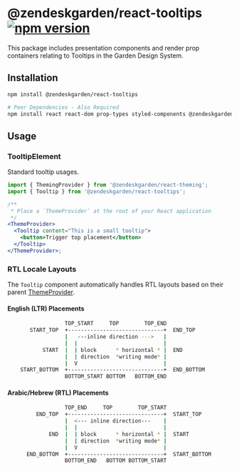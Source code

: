 # @zendeskgarden/react-tooltips [![npm version](https://flat.badgen.net/npm/v/@zendeskgarden/react-tooltips)](https://www.npmjs.com/package/@zendeskgarden/react-tooltips)

This package includes presentation components and render prop containers relating to Tooltips
in the Garden Design System.

## Installation

```sh
npm install @zendeskgarden/react-tooltips

# Peer Dependencies - Also Required
npm install react react-dom prop-types styled-components @zendeskgarden/react-theming
```

## Usage

### TooltipElement

Standard tooltip usages.

```jsx static
import { ThemingProvider } from '@zendeskgarden/react-theming';
import { Tooltip } from '@zendeskgarden/react-tooltips';

/**
 * Place a `ThemeProvider` at the root of your React application
 */
<ThemeProvider>
  <Tooltip content="This is a small tooltip">
    <button>Trigger top placement</button>
  </Tooltip>
</ThemeProvider>;
```

### RTL Locale Layouts

The `Tooltip` component automatically handles RTL layouts based on
their parent [ThemeProvider](https://zendeskgarden.github.io/react-components/theming/#themeprovider).

#### English (LTR) Placements

```bash static
                  TOP_START     TOP        TOP_END
       START_TOP  +------------------------------+  END_TOP
                  |   ---inline direction --->   |
                  |  |                           |
           START  |  | block      * horizontal * |  END
                  |  | direction  *writing mode* |
                  |  V                           |
    START_BOTTOM  +------------------------------+  END_BOTTOM
                  BOTTOM_START BOTTOM   BOTTOM_END
```

#### Arabic/Hebrew (RTL) Placements

```bash static
                  TOP_END     TOP        TOP_START
         END_TOP  +------------------------------+  START_TOP
                  |  <--- inline direction---    |
                  |  |                           |
             END  |  | block      * horizontal * |  START
                  |  | direction  *writing mode* |
                  |  V                           |
      END_BOTTOM  +------------------------------+  START_BOTTOM
                  BOTTOM_END   BOTTOM BOTTOM_START
```
